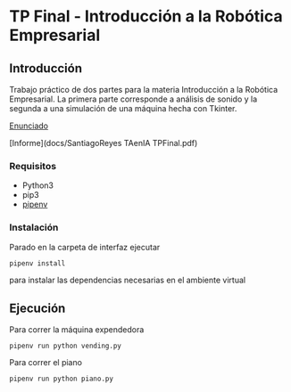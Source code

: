 # TP Final - Introducción a la Robótica Empresarial

## Introducción

Trabajo práctico de dos partes para la materia Introducción a la Robótica Empresarial. La primera parte corresponde a análisis de sonido y la segunda a una simulación de una máquina hecha con Tkinter.

[Enunciado](docs/Enunciado.pdf)

[Informe](docs/SantiagoReyes TAenIA TPFinal.pdf)

### Requisitos

- Python3
- pip3
- [pipenv](https://pypi.org/project/pipenv/)

### Instalación

Parado en la carpeta de interfaz ejecutar

```sh
pipenv install
```

para instalar las dependencias necesarias en el ambiente virtual

## Ejecución

Para correr la máquina expendedora
```
pipenv run python vending.py
```

Para correr el piano
```
pipenv run python piano.py
```


